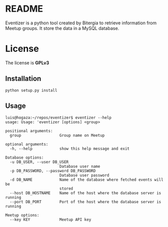 # README

Eventizer is a python tool created by Bitergia to retrieve information from Meetup groups. It store the data in a MySQL database.

# License

The license is __GPLv3__

## Installation

```
python setup.py install

```

## Usage
```
luis@hogaza:~/repos/eventizer$ eventizer --help
usage: Usage: 'eventizer [options] <group>

positional arguments:
  group                 Group name on Meetup

optional arguments:
  -h, --help            show this help message and exit

Database options:
  -u DB_USER, --user DB_USER
                        Database user name
  -p DB_PASSWORD, --password DB_PASSWORD
                        Database user password
  -d DB_NAME            Name of the database where fetched events will be
                        stored
  --host DB_HOSTNAME    Name of the host where the database server is running
  --port DB_PORT        Port of the host where the database server is running

Meetup options:
  --key KEY             Meetup API key
```
